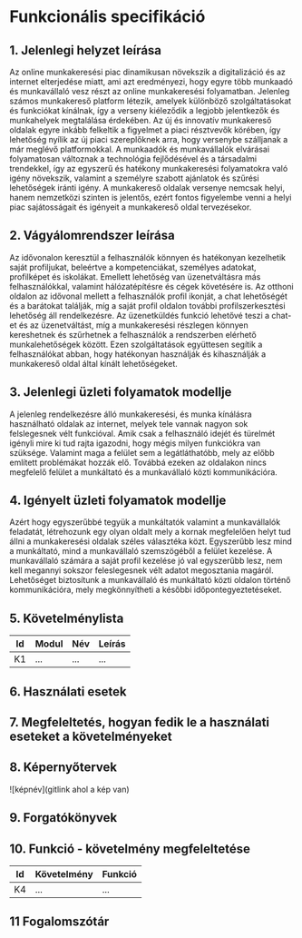 # Funkcionális specifikáció
## 1. Jelenlegi helyzet leírása
Az online munkakeresési piac dinamikusan növekszik a digitalizáció és az internet elterjedése miatt, ami azt eredményezi, hogy egyre több munkaadó és munkavállaló vesz részt az online munkakeresési folyamatban.
Jelenleg számos munkakereső platform létezik, amelyek különböző szolgáltatásokat és funkciókat kínálnak, így a verseny kiéleződik a legjobb jelentkezők és munkahelyek megtalálása érdekében.
Az új és innovatív munkakereső oldalak egyre inkább felkeltik a figyelmet a piaci résztvevők körében, így lehetőség nyílik az új piaci szereplőknek arra, hogy versenybe szálljanak a már meglévő platformokkal.
A munkaadók és munkavállalók elvárásai folyamatosan változnak a technológia fejlődésével és a társadalmi trendekkel, így az egyszerű és hatékony munkakeresési folyamatokra való igény növekszik, valamint a személyre szabott ajánlatok és szűrési lehetőségek iránti igény.
A munkakereső oldalak versenye nemcsak helyi, hanem nemzetközi szinten is jelentős, ezért fontos figyelembe venni a helyi piac sajátosságait és igényeit a munkakereső oldal tervezésekor.
## 2. Vágyálomrendszer leírása
Az idővonalon keresztül a felhasználók könnyen és hatékonyan kezelhetik saját profiljukat, beleértve a kompetenciákat, személyes adatokat, profilképet és iskolákat. Emellett lehetőség van üzenetváltásra más felhasználókkal, valamint hálózatépítésre és cégek követésére is. Az otthoni oldalon az idővonal mellett a felhasználók profil ikonját, a chat lehetőségét és a barátokat találják, míg a saját profil oldalon további profilszerkesztési lehetőség áll rendelkezésre. Az üzenetküldés funkció lehetővé teszi a chat-et és az üzenetváltást, míg a munkakeresési részlegen könnyen kereshetnek és szűrhetnek a felhasználók a rendszerben elérhető munkalehetőségek között. Ezen szolgáltatások együttesen segítik a felhasználókat abban, hogy hatékonyan használják és kihasználják a munkakereső oldal által kínált lehetőségeket.
## 3. Jelenlegi üzleti folyamatok modellje
A jelenleg rendelkezésre álló munkakeresési, és munka kínálásra használható oldalak az internet, melyek tele vannak nagyon sok felslegesnek vélt funkcióval. Amik csak a felhasználó idejét és türelmét igényli mire ki tud rajta igazodni, hogy mégis milyen funkciókra van szüksége. Valamint maga a felület sem a legátláthatóbb, mely az előbb említett problémákat hozzák elő. Továbbá ezeken az oldalakon nincs megfelelő felület a munkáltató és a munkavállaló közti kommunikációra.

## 4. Igényelt üzleti folyamatok modellje

Azért hogy egyszerűbbé tegyük a munkáltatók valamint a munkavállalók feladatát, létrehozunk egy olyan oldalt mely a kornak megfelelően helyt tud állni a munkakeresési oldalak széles választéka közt. Egyszerűbb lesz mind a munkáltató, mind a munkavállaló szemszögéből a felület kezelése. A munkavállaló számára a saját profil kezelése jó val egyszerűbb lesz, nem kell megannyi sokszor feleslegesnek vélt adatot megosztania magáról. Lehetőséget biztosítunk a munkavállaló és munkáltató közti oldalon történő kommunikációra, mely megkönnyítheti a későbbi időpontegyeztetéseket.


## 5. Követelménylista

| Id | Modul | Név | Leírás |
| :---: | --- | --- | --- |
| K1 | ...| ... | ... |

## 6. Használati esetek

## 7. Megfeleltetés, hogyan fedik le a használati eseteket a követelményeket

## 8. Képernyőtervek

![képnév](gitlink ahol a kép van)

## 9. Forgatókönyvek

## 10. Funkció - követelmény megfeleltetése

| Id | Követelmény | Funkció |
| :---: | --- | --- |
| K4 | ... | ... |

## 11 Fogalomszótár